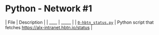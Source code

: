 # Python - Network #1

| File | Description |
| ____ | _____ |
| [`0-hbtn_status.py`](0-hbtn_status.py) | Python script that fetches https://alx-intranet.hbtn.io/status |
